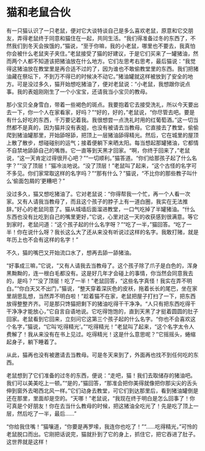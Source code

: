 # 猫和老鼠合伙

有一只猫认识了一只老鼠，便对它大谈特谈自己是多么喜欢老鼠，原意和它交朋友，弄得老鼠终于同意和猫住在一起，共同生活。“我们得准备过冬的东西了，不然我们到冬天会挨饿的，”猫说，“至于你嘛，我的小老鼠，哪里也不要去，我真怕你会被什么老鼠夹子夹住。”老鼠接受了猫的好建议，于是它们买来了一罐猪油，然而两个人都不知道该把猪油放在什么地方。它们左思考右思考，最后猫说：“我觉得这猪油放在教堂里是再合适不过的了，因为谁也不敢偷教堂里的东西。我们把猪油藏在祭坛下，不到万不得已的时候决不动它。”猪油罐就这样被放到了安全的地方。可是没过多久，猫开始想吃猪油了，便对老鼠说：“小老鼠，我想跟你说点事。我的表姐刚刚生了一个小宝宝，还请我当小宝贝的教母。 

那小宝贝全身雪白，带着一些褐色的斑点。我要抱着它去接受洗礼，所以今天要出去一下，你一个人在家看家，好吗？”“好的，好的，”老鼠说，“你尽管去吧。要是有什么好吃的东西，千万要记着我。我很想尝一点洗礼时用的红葡萄酒。”这一切当然都不是真的，因为猫并没有表姐，也没有被请去当教母。它直接去了教堂，偷偷爬到猪油罐那里，开始舔呀舔，把顶上一层猪油舔得精光。然后，它在城里的屋顶上散了散步，想碰碰别的运气；接着便躺下来晒太阳。每当想起那罐猪油，它都情不自禁地舔舔自己的嘴唇。它一直等到天黑才回家。“啊，你终于回来了，”老鼠说，“这一天肯定过得很开心吧？”“一切顺利。”猫答道。“你们给那孩子起了什么名字？”“没了顶层！”猫冷淡地说。“没了顶层！”老鼠叫了起来，“这个古怪的名字可不多见。你们家常取这样的名字吗？”“那有什么？”猫说，“不比你的那些教子叫什么‘偷面包屑的’更糟吧？” 

没过多久，猫又想吃猪油了。它对老鼠说：“你得帮我一个忙，再一个人看一次家。又有人请我当教母了，而且这个孩子的脖子上有一道白圈，我实在无法推辞。”好心的老鼠同意了。猫从城墙后面溜进教堂，一口气吃掉了半罐猪油。“什么东西也没有比吃到自己的嘴里更好，”它说，心里对这一天的收获感到很满意。等它到家时，老鼠问道：“这个孩子起的什么名字呀？”“吃了一半，”猫回答。“吃了一半！你在说什么呀？我长这么大了还从来没有听说过这样的名字。我敢打赌，就是年历上也不会有这样的名字！” 

不久，猫的嘴巴又开始流口水了，想再去舔一舔猪油。 

“好事成三嘛，”它说，“又有人请我去当教母了。这个孩子除了爪子是白色的，浑身黑黝黝的，连一根白毛都没有。这是好几年才会碰上的事情，你当然会同意我去的，是吗？”“没了顶层！吃了一半！”老鼠回答，“这些名字真怪！我实在弄不明白。”“你白天又不出门，”猫说，“整天穿着深灰色的皮袄，拖着长长的尾巴，坐在家里胡思乱想，当然弄不明白啦！”趁着猫不在家，老鼠把屋子打扫了一下，把东西放得整整齐齐。可是那只馋猫把剩下的猪油吃得干干净净。“人只有把东西吃得干干净净才能放心，”它自言自语地说。它吃得饱饱的，直到天黑了才挺着圆圆的肚子回家。老鼠看到它回来，立刻问它这第三个孩子起的什么名字。“你也不会喜欢这个名字，”猫说，“它叫‘吃得精光’。”“吃得精光！”老鼠叫了起来，“这个名字太令人费解了！我从来没有在书上见过。吃得精光！这是什么意思呢？”它摇摇头，蜷缩起身子，躺下睡着了。 

从此，猫再也没有被邀请去当教母。可是冬天来到了，外面再也找不到任何吃的东西。 

老鼠想到了它们准备的过冬的东西，便说：“走吧，猫！我们去取储存的猪油吧。我们可以美美吃上一顿。”“是的，”猫回答，“那准会把你美得就像把你那尖尖的舌头伸到窗外去喝西北风一样。”它们动身去教堂，可它们到达那里后，看到猪油罐倒是还在那里，里面却是空的。“天哪！”老鼠说，“我现在终于明白是怎么回事了！你可真是个好朋友！你在去当什么教母的时候，把这猪油全吃光了！先是吃了顶上一层，然后吃了一半，最后……” 

“你给我住嘴！”猫嚷道，“你要是再罗嗦，我连你也吃了！”“……吃得精光，”可怜的老鼠脱口而出。它刚把话说完，猫就扑到了它的身上，抓住它，把它吞进了肚子。这世界就是这样！ 